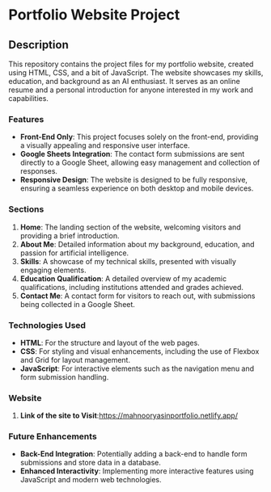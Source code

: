 # Portfolio Website Project

## Description

This repository contains the project files for my portfolio website, created using HTML, CSS, and a bit of JavaScript. The website showcases my skills, education, and background as an AI enthusiast. It serves as an online resume and a personal introduction for anyone interested in my work and capabilities.

### Features

- **Front-End Only**: This project focuses solely on the front-end, providing a visually appealing and responsive user interface.
- **Google Sheets Integration**: The contact form submissions are sent directly to a Google Sheet, allowing easy management and collection of responses.
- **Responsive Design**: The website is designed to be fully responsive, ensuring a seamless experience on both desktop and mobile devices.

### Sections

1. **Home**: The landing section of the website, welcoming visitors and providing a brief introduction.
2. **About Me**: Detailed information about my background, education, and passion for artificial intelligence.
3. **Skills**: A showcase of my technical skills, presented with visually engaging elements.
4. **Education Qualification**: A detailed overview of my academic qualifications, including institutions attended and grades achieved.
5. **Contact Me**: A contact form for visitors to reach out, with submissions being collected in a Google Sheet.

### Technologies Used

- **HTML**: For the structure and layout of the web pages.
- **CSS**: For styling and visual enhancements, including the use of Flexbox and Grid for layout management.
- **JavaScript**: For interactive elements such as the navigation menu and form submission handling.

### Website 

1. **Link of the site to Visit**:https://mahnooryasinportfolio.netlify.app/
### Future Enhancements

- **Back-End Integration**: Potentially adding a back-end to handle form submissions and store data in a database.
- **Enhanced Interactivity**: Implementing more interactive features using JavaScript and modern web technologies.
